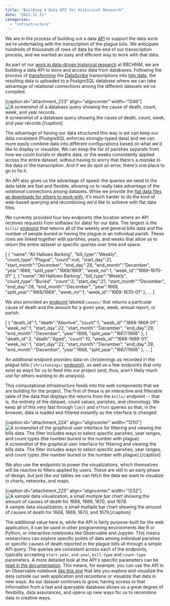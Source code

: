 ```yaml
---
title: "Building a Data API for Historical Research"
date: "2022-11-21"
categories: 
  - "infrastructure"
---
```


We are in the process of building out a data [API](https://en.wikipedia.org/wiki/API) to support the data work we're undertaking with the transcription of the plague bills. We anticipate hundreds of thousands of rows of data by the end of our transcription process, and we wanted an easy and efficient way to work with that data.

As part of our [work in data-driven historical research](https://rrchnm.org/news/rrchnms-custom-api-for-data-driven-projects/) at RRCHNM, we are building a data API to store and access data from databases. Following the process of [transforming](https://github.com/chnm/bom/tree/main/scripts/bomr) the [DataScribe](https://datascribe.tech/) transcriptions into [tidy data](https://cran.r-project.org/web/packages/tidyr/vignettes/tidy-data.html), the resulting data is uploaded to a PostgreSQL database where we can take advantage of relational connections among the different datasets we've compiled. 

\[caption id="attachment\_223" align="aligncenter" width="1246"\]![ A screenshot of a database query showing the cause of death, count, week, and year records.](images/Screenshot-2022-11-20-at-4.54.03-PM.png) A screenshot of a database query showing the cause of death, count, week, and year records.\[/caption\]

The advantage of having our data structured this way is we can keep our data consistent (PostgreSQL enforces strongly-typed data) and we can more easily combine data into different configurations based on what we'd like to display or visualize. We can keep the list of parishes separate from how we count burials or deaths data, or the weeks consistently applied across the entire dataset, without having to worry that there's a mistake in the data or the transcription. And if we do spot an error, there's one place to go to fix it. 

An API also gives us the advantage of speed: the queries we send to the data table are fast and flexible, allowing us to really take advantage of the _relational_ connections among datasets. While we provide the [flat data files as downloads for others to work with](https://github.com/chnm/bom), it's much harder to do the kind of web-based querying and recombining we'd like to achieve with flat data files.

We currently provided four key endpoints (the location where an API receives requests from software for data) for our data. The largest is the `bills/` [endpoint](https://data.chnm.org/bom/bills?start-year=1648&end-year=1754&bill-type=All&count-type=All&limit=50&offset=0) that returns all of the weekly and general bills data and the number of people buried or having the plague in an individual parish. These rows are linked together with parishes, years, and weeks that allow us to return the entire dataset or specific queries over time and space. 

\[
    {
        "name":"All Hallows Barking",
        "bill\_type":"Weekly",
        "count\_type":"Plague",
        "count":null,
        "start\_day":21,
        "start\_month":"December",
        "end\_day":28,
        "end\_month":"December",
        "year":1669,
        "split\_year":"1668/1669",
        "week\_no":1,
        "week\_id":"1669-1670-01"
    },
    {
        "name":"All Hallows Barking",
        "bill\_type":"Weekly",
        "count\_type":"Buried",
        "count":2,
        "start\_day":21,
        "start\_month":"December",
        "end\_day":28,
        "end\_month":"December",
        "year":1669,
        "split\_year":"1668/1669",
        "week\_no":1,
        "week\_id":"1669-1670-01"
    },
    ...
\]

We also provided an [endpoint](https://data.chnm.org/bom/causes?start-year=1648&end-year=1754&limit=50&offset=0) labeled `causes/` that returns a particular cause of death and the amount for a given year, week, annual report, or parish. 

\[
    {
        "death\_id":1,
        "death":"Abortive",
        "count":1,
        "week\_id":"1668-1669-01",
        "week\_no":1,
        "start\_day":22,
        "start\_month":"December",
        "end\_day":29,
        "end\_month":"December",
        "year":1668,
        "split\_year":"1667/1668"
    },
    {
        "death\_id":2,
        "death":"Aged",
        "count":10,
        "week\_id":"1668-1669-01",
        "week\_no":1,
        "start\_day":22,
        "start\_month":"December",
        "end\_day":29,
        "end\_month":"December",
        "year":1668,
        "split\_year":"1667/1668"
    },
    ...
\]

An additional endpoint provides data on christenings as recorded in the plague bills (\``christenings/` [endpoint](http://data.chnm.org/bom/christenings?start-year=1669&end-year=1754&limit=50&offset=0)), as well as a few endpoints that only exist as ways for us to feed into our project (and, thus, aren't likely much use for others wanting to do analysis).

This computational infrastructure feeds into the web components that we are building for the project. The first of these is an interactive and filterable table of the data that displays the returns from the `bills/` endpoint -- that is, the entirety of the dataset, count values, parishes, and chronology. We keep all of this very fast through `limit` and `offset` queries so that, in the browser, data is loaded and filtered instantly as the interface is changed.

\[caption id="attachment\_224" align="aligncenter" width="1250"\]![A screenshot of the graphical user interface for filtering and viewing the bills data. The filter includes ways to select specific parishes, year ranges, and count types (the number buried or the number with plague).](images/Screenshot-2022-11-20-at-4.54.16-PM.png) A screenshot of the graphical user interface for filtering and viewing the bills data. The filter includes ways to select specific parishes, year ranges, and count types (the number buried or the number with plague).\[/caption\]

We also use the endpoints to power the visualizations, which themselves will be reactive to filters applied by users. These are still in an early phase of design, but just like our tables we can fetch the data we want to visualize in charts, networks, and maps.

\[caption id="attachment\_225" align="aligncenter" width="1232"\]![A sample data visualization, a small multiple bar chart showing the amount of causes of death for 1668, 1669, 1670, and 1679. ](images/Screenshot-2022-11-20-at-4.54.24-PM.png) A sample data visualization, a small multiple bar chart showing the amount of causes of death for 1668, 1669, 1670, and 1679.\[/caption\]

The additional value here is, while the API is fairly purpose-built for the web application, it can be used in other programming environments like R or Python, or interactive notebooks like Observable and Jupyter. This means researchers can explore specific points of data among individual parishes or specific causes of death reported in the plague bills all through a simple API query. The queries are consistent across each of the endpoints, typically accepting `start-year`, `end-year`, `bill-type` and `count-type` parameters. A more detailed look at the API's specific parameters can be [read in the documentation](https://github.com/chnm/bom/blob/main/api-docs/api-reference.md). This means, for example, you can use the API in an Observable notebook [like this one](https://observablehq.com/d/7adb8b95df5d51a9) that lets you explore and visualize the data outside our web application and recombine or visualize that data in new ways. As our dataset continues to grow, having access to that information from a fast and queryable database allows us a great degree of flexibility, data assurances, and opens up new ways for us to recombine data in creative ways.
